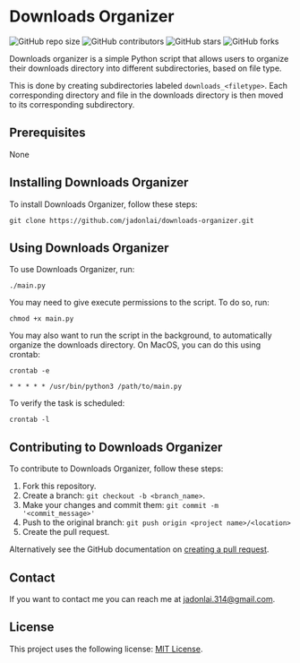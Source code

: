 # Downloads Organizer

![GitHub repo size](https://img.shields.io/github/repo-size/jadonlai/downloads-organizer)
![GitHub contributors](https://img.shields.io/github/contributors/jadonlai/downloads-organizer)
![GitHub stars](https://img.shields.io/github/stars/jadonlai/downloads-organizer?style=social)
![GitHub forks](https://img.shields.io/github/forks/jadonlai/downloads-organizer?style=social)

Downloads organizer is a simple Python script that allows users to organize their downloads directory into different subdirectories, based on file type.

This is done by creating subdirectories labeled `downloads_<filetype>`. Each corresponding directory and file in the downloads directory is then moved to its corresponding subdirectory.

## Prerequisites

None

## Installing Downloads Organizer

To install Downloads Organizer, follow these steps:

```
git clone https://github.com/jadonlai/downloads-organizer.git
```

## Using Downloads Organizer

To use Downloads Organizer, run:

```
./main.py
```

You may need to give execute permissions to the script. To do so, run:

```
chmod +x main.py
```

You may also want to run the script in the background, to automatically organize the downloads directory. On MacOS, you can do this using crontab:

```
crontab -e
```

```
* * * * * /usr/bin/python3 /path/to/main.py
```

To verify the task is scheduled:

```
crontab -l
```

## Contributing to Downloads Organizer

To contribute to Downloads Organizer, follow these steps:

1. Fork this repository.
2. Create a branch: `git checkout -b <branch_name>`.
3. Make your changes and commit them: `git commit -m '<commit_message>'`
4. Push to the original branch: `git push origin <project name>/<location>`
5. Create the pull request.

Alternatively see the GitHub documentation on [creating a pull request](https://help.github.com/en/github/collaborating-with-issues-and-pull-requests/creating-a-pull-request).

## Contact

If you want to contact me you can reach me at <jadonlai.314@gmail.com>.

## License

This project uses the following license: [MIT License](https://github.com/jadonlai/downloads-organizer?tab=MIT-1-ov-file).
